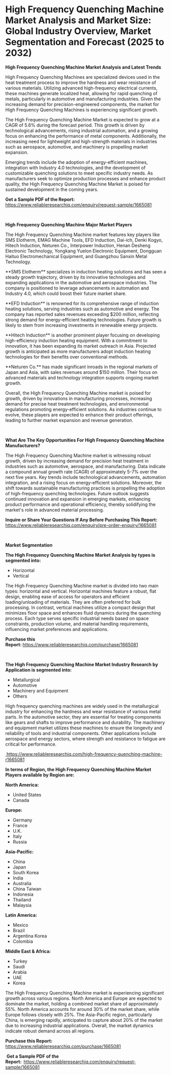 <p><h1>High Frequency Quenching Machine Market Analysis and Market Size: Global Industry Overview, Market Segmentation and Forecast (2025 to 2032)</h1></p><p><strong>High Frequency Quenching Machine Market Analysis and Latest Trends</strong></p>
<p><p>High Frequency Quenching Machines are specialized devices used in the heat treatment process to improve the hardness and wear resistance of various materials. Utilizing advanced high-frequency electrical currents, these machines generate localized heat, allowing for rapid quenching of metals, particularly in automotive and manufacturing industries. Given the increasing demand for precision-engineered components, the market for High Frequency Quenching Machines is experiencing significant growth. </p><p>The High Frequency Quenching Machine Market is expected to grow at a CAGR of 5.6% during the forecast period. This growth is driven by technological advancements, rising industrial automation, and a growing focus on enhancing the performance of metal components. Additionally, the increasing need for lightweight and high-strength materials in industries such as aerospace, automotive, and machinery is propelling market expansion. </p><p>Emerging trends include the adoption of energy-efficient machines, integration with Industry 4.0 technologies, and the development of customizable quenching solutions to meet specific industry needs. As manufacturers seek to optimize production processes and enhance product quality, the High Frequency Quenching Machine Market is poised for sustained development in the coming years.</p></p>
<p><strong>Get a Sample PDF of the Report:&nbsp;</strong> <a href="https://www.reliableresearchiq.com/enquiry/request-sample/1665081?utm_campaign=3173&utm_medium=2&utm_source=Github&utm_content=ia&utm_term=18042025&utm_id=high-frequency-quenching-machine">https://www.reliableresearchiq.com/enquiry/request-sample/1665081</a></p>
<p>&nbsp;</p>
<p><strong>High Frequency Quenching Machine Major Market Players</strong></p>
<p><p>The High Frequency Quenching Machine market features key players like SMS Elotherm, EMAG Machine Tools, EFD Induction, Dai-ich, Denki Kogyo, Hitech Induction, Neturen Co., Interpower Induction, Henan Desheng Electronic Technology, Yongkang Yuelon Electronic Equipment, Dongguan Haituo Electromechanical Equipment, and Guangzhou Sanxin Metal Technology. </p><p>**SMS Elotherm** specializes in induction heating solutions and has seen a steady growth trajectory, driven by its innovative technologies and expanding applications in the automotive and aerospace industries. The company is positioned to leverage advancements in automation and Industry 4.0, which could boost their future market share.</p><p>**EFD Induction** is renowned for its comprehensive range of induction heating solutions, serving industries such as automotive and energy. The company has reported sales revenues exceeding $200 million, reflecting strong demand for energy-efficient heating technologies. Future growth is likely to stem from increasing investments in renewable energy projects.</p><p>**Hitech Induction** is another prominent player focusing on developing high-efficiency induction heating equipment. With a commitment to innovation, it has been expanding its market outreach in Asia. Projected growth is anticipated as more manufacturers adopt induction heating technologies for their benefits over conventional methods.</p><p>**Neturen Co.** has made significant inroads in the regional markets of Japan and Asia, with sales revenues around $150 million. Their focus on advanced materials and technology integration supports ongoing market growth. </p><p>Overall, the High Frequency Quenching Machine market is poised for growth, driven by innovations in manufacturing processes, increasing demand for precise heat treatment technologies, and environmental regulations promoting energy-efficient solutions. As industries continue to evolve, these players are expected to enhance their product offerings, leading to further market expansion and revenue generation.</p></p>
<p>&nbsp;</p>
<p><strong>What Are The Key Opportunities For High Frequency Quenching Machine Manufacturers?</strong></p>
<p><p>The High Frequency Quenching Machine market is witnessing robust growth, driven by increasing demand for precision heat treatment in industries such as automotive, aerospace, and manufacturing. Data indicate a compound annual growth rate (CAGR) of approximately 5-7% over the next five years. Key trends include technological advancements, automation integration, and a rising focus on energy-efficient solutions. Moreover, the shift towards sustainable manufacturing practices is propelling the adoption of high-frequency quenching technologies. Future outlook suggests continued innovation and expansion in emerging markets, enhancing product performance and operational efficiency, thereby solidifying the market's role in advanced material processing.</p></p>
<p><strong>Inquire or Share Your Questions If Any Before Purchasing This Report:</strong> <a href="https://www.reliableresearchiq.com/enquiry/pre-order-enquiry/1665081?utm_campaign=3173&utm_medium=2&utm_source=Github&utm_content=ia&utm_term=18042025&utm_id=high-frequency-quenching-machine">https://www.reliableresearchiq.com/enquiry/pre-order-enquiry/1665081</a></p>
<p>&nbsp;</p>
<p><strong>Market Segmentation</strong></p>
<p><strong>The High Frequency Quenching Machine Market Analysis by types is segmented into:</strong></p>
<p><ul><li>Horizontal</li><li>Vertical</li></ul></p>
<p><p>The High Frequency Quenching Machine market is divided into two main types: horizontal and vertical. Horizontal machines feature a robust, flat design, enabling ease of access for operators and efficient loading/unloading of materials. They are often preferred for bulk processing. In contrast, vertical machines utilize a compact design that minimizes floor space and enhances fluid dynamics during the quenching process. Each type serves specific industrial needs based on space constraints, production volume, and material handling requirements, influencing market preferences and applications.</p></p>
<p><strong>Purchase this Report:&nbsp;</strong><a href="https://www.reliableresearchiq.com/purchase/1665081?utm_campaign=3173&utm_medium=2&utm_source=Github&utm_content=ia&utm_term=18042025&utm_id=high-frequency-quenching-machine">https://www.reliableresearchiq.com/purchase/1665081</a></p>
<p>&nbsp;</p>
<p><strong>The High Frequency Quenching Machine Market Industry Research by Application is segmented into:</strong></p>
<p><ul><li>Metallurgical</li><li>Automotive</li><li>Machinery and Equipment</li><li>Others</li></ul></p>
<p><p>High frequency quenching machines are widely used in the metallurgical industry for enhancing the hardness and wear resistance of various metal parts. In the automotive sector, they are essential for treating components like gears and shafts to improve performance and durability. The machinery and equipment market utilizes these machines to ensure the longevity and reliability of tools and industrial components. Other applications include aerospace and energy sectors, where strength and resistance to fatigue are critical for performance.</p></p>
<p><a href="https://www.reliableresearchiq.com/high-frequency-quenching-machine-r1665081?utm_campaign=3173&utm_medium=2&utm_source=Github&utm_content=ia&utm_term=18042025&utm_id=high-frequency-quenching-machine">&nbsp;https://www.reliableresearchiq.com/high-frequency-quenching-machine-r1665081</a></p>
<p><strong>In terms of Region, the High Frequency Quenching Machine Market Players available by Region are:</strong></p>
<p>
    <p> <strong> North America: </strong>
        <ul>
            <li>United States</li>
            <li>Canada</li>
        </ul>
        </p> 
    <p> <strong> Europe: </strong>
        <ul>
            <li>Germany</li>
            <li>France</li>
            <li>U.K.</li>
            <li>Italy</li>
            <li>Russia</li>
        </ul>
        </p> 
    <p> <strong> Asia-Pacific: </strong>
        <ul>
            <li>China</li>
            <li>Japan</li>
            <li>South Korea</li>
            <li>India</li>
            <li>Australia</li>
            <li>China Taiwan</li>
            <li>Indonesia</li>
            <li>Thailand</li>
            <li>Malaysia</li>
        </ul>
        </p> 
    <p> <strong> Latin America: </strong>
        <ul>
            <li>Mexico</li>
            <li>Brazil</li>
            <li>Argentina Korea</li>
            <li>Colombia</li>
        </ul>
        </p> 
    <p> <strong> Middle East & Africa: </strong>
        <ul>
            <li>Turkey</li>
            <li>Saudi</li>
            <li>Arabia</li>
            <li>UAE</li>
            <li>Korea</li>
        </ul>
    </p>
    </p>
<p><p>The High Frequency Quenching Machine market is experiencing significant growth across various regions. North America and Europe are expected to dominate the market, holding a combined market share of approximately 55%. North America accounts for around 30% of the market share, while Europe follows closely with 25%. The Asia-Pacific region, particularly China, is emerging rapidly, anticipated to capture about 20% of the market due to increasing industrial applications. Overall, the market dynamics indicate robust demand across all regions.</p></p>
<p><strong>Purchase this Report: </strong><a href="https://www.reliableresearchiq.com/purchase/1665081?utm_campaign=3173&utm_medium=2&utm_source=Github&utm_content=ia&utm_term=18042025&utm_id=high-frequency-quenching-machine">https://www.reliableresearchiq.com/purchase/1665081</a></p>
<p>&nbsp;<strong>Get a Sample PDF of the Report:&nbsp;&nbsp;</strong><a href="https://www.reliableresearchiq.com/enquiry/request-sample/1665081?utm_campaign=3173&utm_medium=2&utm_source=Github&utm_content=ia&utm_term=18042025&utm_id=high-frequency-quenching-machine">https://www.reliableresearchiq.com/enquiry/request-sample/1665081</a></p>
<p><strong></strong></p>
<p><p></p><p></p><p></p></p>